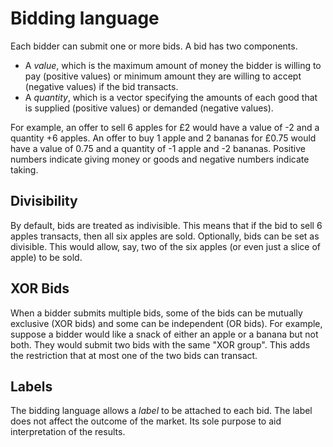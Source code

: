 # Bidding language
Each bidder can submit one or more bids.  A bid has two components.
- A _value_, which is the maximum amount of money the bidder is willing to 
pay (positive values) or minimum amount they are willing to accept (negative values) if the bid transacts.
- A _quantity_, which is a vector specifying the amounts of each good that 
is supplied (positive values) or demanded (negative values).
  
For example, an offer to sell 6 apples for £2 would have a value of -2 and a quantity 
+6 apples.  An offer to buy 1 apple and 2 bananas for £0.75 would have a value of 0.75 and 
a quantity of -1 apple and -2 bananas.  Positive numbers indicate giving money or goods and 
negative numbers indicate taking.

## Divisibility
By default, bids are treated as indivisible.  This means that if the bid to sell 6 apples 
transacts, then all six apples are sold.  Optionally, bids can be 
set as divisible.  This would allow, say, two of the six apples (or even just a slice of 
apple) to be sold.

## XOR Bids
When a bidder submits multiple bids, some of the bids can be mutually exclusive (XOR bids) 
and some can be independent (OR bids).  For example, suppose a bidder would like a 
snack of either an apple or a banana but not both.  They would submit two bids with the same
 "XOR group".  This adds the restriction that at most one of the two bids can transact. 

##  Labels
The bidding language allows a _label_ to be attached to each bid.  The label does not 
affect the outcome of the market.  Its sole purpose to aid interpretation of the results.